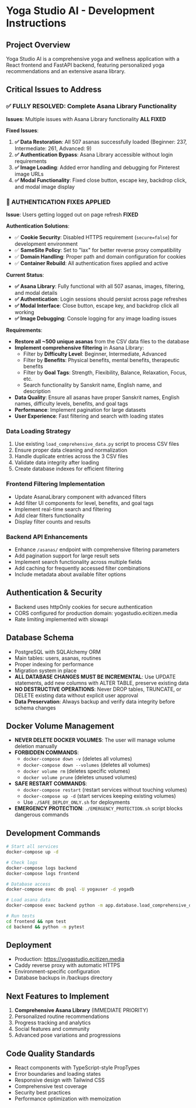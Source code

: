 # Yoga Studio AI - Development Instructions

## Project Overview
Yoga Studio AI is a comprehensive yoga and wellness application with a React frontend and FastAPI backend, featuring personalized yoga recommendations and an extensive asana library.

## Critical Issues to Address

### ✅ FULLY RESOLVED: Complete Asana Library Functionality
**Issues**: Multiple issues with Asana Library functionality **ALL FIXED**

**Fixed Issues**: 
1. **✅ Data Restoration**: All 507 asanas successfully loaded (Beginner: 237, Intermediate: 261, Advanced: 9)
2. **✅ Authentication Bypass**: Asana Library accessible without login requirements
3. **✅ Image Loading**: Added error handling and debugging for Pinterest image URLs
4. **✅ Modal Functionality**: Fixed close button, escape key, backdrop click, and modal image display

### 🔧 AUTHENTICATION FIXES APPLIED
**Issue**: Users getting logged out on page refresh **FIXED**

**Authentication Solutions**:
- ✅ **Cookie Security**: Disabled HTTPS requirement (`secure=false`) for development environment
- ✅ **SameSite Policy**: Set to "lax" for better reverse proxy compatibility
- ✅ **Domain Handling**: Proper path and domain configuration for cookies
- ✅ **Container Rebuild**: All authentication fixes applied and active

**Current Status**:
- **✅ Asana Library**: Fully functional with all 507 asanas, images, filtering, and modal details
- **✅ Authentication**: Login sessions should persist across page refreshes
- **✅ Modal Interface**: Close button, escape key, and backdrop click all working
- **✅ Image Debugging**: Console logging for any image loading issues

**Requirements**:
- **Restore all ~500 unique asanas** from the CSV data files to the database
- **Implement comprehensive filtering** in Asana Library:
  - Filter by **Difficulty Level**: Beginner, Intermediate, Advanced
  - Filter by **Benefits**: Physical benefits, mental benefits, therapeutic benefits
  - Filter by **Goal Tags**: Strength, Flexibility, Balance, Relaxation, Focus, etc.
  - Search functionality by Sanskrit name, English name, and description
- **Data Quality**: Ensure all asanas have proper Sanskrit names, English names, difficulty levels, benefits, and goal tags
- **Performance**: Implement pagination for large datasets
- **User Experience**: Fast filtering and search with loading states

### Data Loading Strategy
1. Use existing `load_comprehensive_data.py` script to process CSV files
2. Ensure proper data cleaning and normalization
3. Handle duplicate entries across the 3 CSV files
4. Validate data integrity after loading
5. Create database indexes for efficient filtering

### Frontend Filtering Implementation
- Update AsanaLibrary component with advanced filters
- Add filter UI components for level, benefits, and goal tags
- Implement real-time search and filtering
- Add clear filters functionality
- Display filter counts and results

### Backend API Enhancements
- Enhance `/asanas/` endpoint with comprehensive filtering parameters
- Add pagination support for large result sets
- Implement search functionality across multiple fields
- Add caching for frequently accessed filter combinations
- Include metadata about available filter options

## Authentication & Security
- Backend uses httpOnly cookies for secure authentication
- CORS configured for production domain: yogastudio.ecitizen.media
- Rate limiting implemented with slowapi

## Database Schema
- PostgreSQL with SQLAlchemy ORM
- Main tables: users, asanas, routines
- Proper indexing for performance
- Migration system in place
- **ALL DATABASE CHANGES MUST BE INCREMENTAL**: Use UPDATE statements, add new columns with ALTER TABLE, preserve existing data
- **NO DESTRUCTIVE OPERATIONS**: Never DROP tables, TRUNCATE, or DELETE existing data without explicit user approval
- **Data Preservation**: Always backup and verify data integrity before schema changes

## Docker Volume Management
- **NEVER DELETE DOCKER VOLUMES**: The user will manage volume deletion manually
- **FORBIDDEN COMMANDS**:
  - `docker-compose down -v` (deletes all volumes)
  - `docker-compose down --volumes` (deletes all volumes)
  - `docker volume rm` (deletes specific volumes)
  - `docker volume prune` (deletes unused volumes)
- **SAFE RESTART COMMANDS**:
  - `docker-compose restart` (restart services without touching volumes)
  - `docker-compose up -d` (start services keeping existing volumes)
  - Use `./SAFE_DEPLOY_ONLY.sh` for deployments
- **EMERGENCY PROTECTION**: `./EMERGENCY_PROTECTION.sh` script blocks dangerous commands

## Development Commands
```bash
# Start all services
docker-compose up -d

# Check logs
docker-compose logs backend
docker-compose logs frontend

# Database access
docker-compose exec db psql -U yogauser -d yogadb

# Load asana data
docker-compose exec backend python -m app.database.load_comprehensive_data

# Run tests
cd frontend && npm test
cd backend && python -m pytest
```

## Deployment
- Production: https://yogastudio.ecitizen.media
- Caddy reverse proxy with automatic HTTPS
- Environment-specific configuration
- Database backups in /backups directory

## Next Features to Implement
1. **Comprehensive Asana Library** (IMMEDIATE PRIORITY)
2. Personalized routine recommendations
3. Progress tracking and analytics
4. Social features and community
5. Advanced pose variations and progressions

## Code Quality Standards
- React components with TypeScript-style PropTypes
- Error boundaries and loading states
- Responsive design with Tailwind CSS
- Comprehensive test coverage
- Security best practices
- Performance optimization with memoization